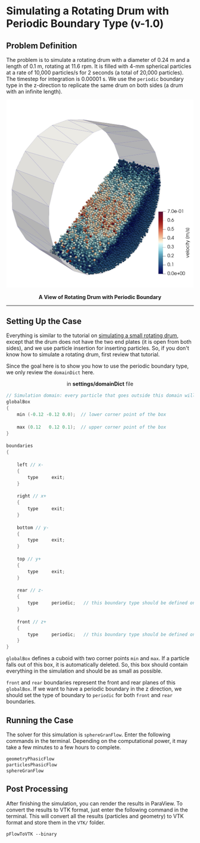 # Simulating a Rotating Drum with Periodic Boundary Type (v-1.0)
## Problem Definition
The problem is to simulate a rotating drum with a diameter of 0.24 m and a length of 0.1 m, rotating at 11.6 rpm. It is filled with 4-mm spherical particles at a rate of 10,000 particles/s for 2 seconds (a total of 20,000 particles). The timestep for integration is 0.00001 s. We use the `periodic` boundary type in the z-direction to replicate the same drum on both sides (a drum with an infinite length).

<div align="center">
<b>
<img src="./drumPeriodic.jpeg" alt="Rotating Drum with Periodic Boundary" style="width: 600px;">
</b>
<b>

A View of Rotating Drum with Periodic Boundary
</b></div>

***

## Setting Up the Case 
Everything is similar to the tutorial on [simulating a small rotating drum](../rotatingDrumSmall), except that the drum does not have the two end plates (it is open from both sides), and we use particle insertion for inserting particles. So, if you don't know how to simulate a rotating drum, first review that tutorial. 

Since the goal here is to show you how to use the periodic boundary type, we only review the `domainDict` here. 

<div align="center"> 
in <b>settings/domainDict</b> file
</div>

```C++
// Simulation domain: every particle that goes outside this domain will be deleted
globalBox                                        
{
    min (-0.12 -0.12 0.0);  // lower corner point of the box 

    max (0.12   0.12 0.1);  // upper corner point of the box 
}

boundaries
{

	left // x-
	{
		type     exit;     
	}

	right // x+
	{
		type     exit;    
	}

	bottom // y-
	{
		type     exit;   
	}

	top // y+
	{
		type     exit;    
	}

	rear // z-
	{
		type     periodic;   // this boundary type should be defined on both z+ and z- sides
	}

	front // z+
	{
		type     periodic;   // this boundary type should be defined on both z+ and z- sides
	}
}
```
`globalBox` defines a cuboid with two corner points `min` and `max`. If a particle falls out of this box, it is automatically deleted. So, this box should contain everything in the simulation and should be as small as possible. 

`front` and `rear` boundaries represent the front and rear planes of this `globalBox`. If we want to have a periodic boundary in the z direction, we should set the type of boundary to `periodic` for both `front` and `rear` boundaries.  

## Running the Case 
The solver for this simulation is `sphereGranFlow`. Enter the following commands in the terminal. Depending on the computational power, it may take a few minutes to a few hours to complete. 

```
geometryPhasicFlow
particlesPhasicFlow
sphereGranFlow
```

## Post Processing 
After finishing the simulation, you can render the results in ParaView. To convert the results to VTK format, just enter the following command in the terminal. This will convert all the results (particles and geometry) to VTK format and store them in the `VTK/` folder. 

```
pFlowToVTK --binary
```
